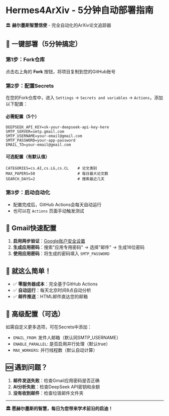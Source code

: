 # Hermes4ArXiv - 5分钟自动部署指南

🏛️ **赫尔墨斯智慧信使** - 完全自动化的ArXiv论文追踪器

## 🚀 一键部署（5分钟搞定）

### 第1步：Fork仓库
点击右上角的 **Fork** 按钮，将项目复制到您的GitHub账号

### 第2步：配置Secrets
在您的Fork仓库中，进入 `Settings` → `Secrets and variables` → `Actions`，添加以下配置：

#### 必需配置（5个）
```
DEEPSEEK_API_KEY=sk-your-deepseek-api-key-here
SMTP_SERVER=smtp.gmail.com
SMTP_USERNAME=your-email@gmail.com  
SMTP_PASSWORD=your-app-password
EMAIL_TO=your-email@gmail.com
```

#### 可选配置（有默认值）
```
CATEGORIES=cs.AI,cs.LG,cs.CL    # 论文类别
MAX_PAPERS=50                   # 每日最大论文数
SEARCH_DAYS=2                   # 搜索最近几天
```

### 第3步：启动自动化
- 配置完成后，GitHub Actions会每天自动运行
- 也可以在 `Actions` 页面手动触发测试

## 📧 Gmail快速配置

1. **启用两步验证**：[Google账户安全设置](https://myaccount.google.com/security)
2. **生成应用密码**：搜索"应用专用密码" → 选择"邮件" → 生成16位密码
3. **使用应用密码**：将生成的密码填入 `SMTP_PASSWORD`

## 🎯 就这么简单！

- ✅ **零服务器成本**：完全基于GitHub Actions
- ✅ **自动运行**：每天北京时间8点自动分析
- ✅ **邮件推送**：HTML邮件直达您的邮箱


## 🔧 高级配置（可选）

如需自定义更多选项，可在Secrets中添加：
- `EMAIL_FROM`: 发件人邮箱（默认同SMTP_USERNAME）
- `ENABLE_PARALLEL`: 是否启用并行处理（默认true）
- `MAX_WORKERS`: 并行线程数（默认自动计算）

## 🆘 遇到问题？

1. **邮件发送失败**：检查Gmail应用密码是否正确
2. **AI分析失败**：检查DeepSeek API密钥和余额
3. **没有收到邮件**：检查垃圾邮件文件夹

---

**🏛️ 愿赫尔墨斯的智慧，每日为您带来学术前沿的启迪！** 